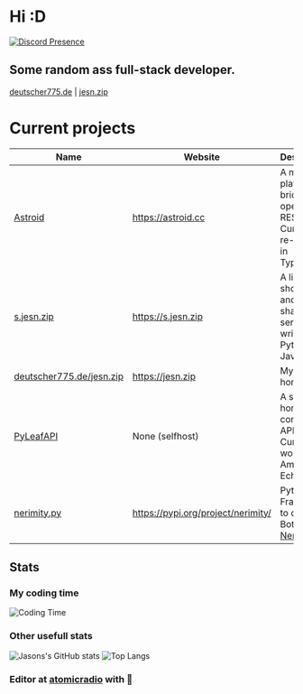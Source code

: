 # Hi :D
[![Discord Presence](https://lanyard.cnrad.dev/api/690123872674119710)](https://discord.com/users/690123872674119710)

## Some random ass full-stack developer.
[deutscher775.de](https://deutscher775.de) | [jesn.zip](https://jesn.zip)

# Current projects
| Name                                                                       | Website                             | Description                                                                        |
| -------------------------------------------------------------------------- | ----------------------------------- | ---------------------------------------------------------------------------------- |
|[Astroid](https://github.com/astroid-app)                                   | https://astroid.cc                  | A multi-platform bridge with open REST-API. Currently re-wirting in TypeScript     |
|[s.jesn.zip](https://github.com/deutscher775/s.jesn.zip)                    | https://s.jesn.zip                  | A link shortener and file sharing service written in Python and JavaScript         |
|[deutscher775.de/jesn.zip](https://github.com/deutscher775/deutscher775.de) | https://jesn.zip                    | My homepage                                                                        |
|[PyLeafAPI](https://github.com/deutscher775/pyleafapi)                      | None (selfhost)                     | A smart-home controller API. Currently working on Amazon Echo Skill                |
|[nerimity.py](https://github.com/deutscher775/nerimity.py)                  | https://pypi.org/project/nerimity/  | Python Framework to develop Bots for [Nerimity](https://nerimity.com)              |
 

## Stats
### My coding time
![Coding Time](https://track.catpawz.net/api/activity/chart/Deutscher775.svg)
### Other usefull stats
![Jasons's GitHub stats](https://github-readme-stats.vercel.app/api?username=deutscher775&show_icons=true&theme=radical)
![Top Langs](https://github-readme-stats.vercel.app/api/top-langs/?username=deutscher775&layout=compact)

### Editor at <a href="https://atomic.radio" target="_blank">atomicradio</a> with 💙
